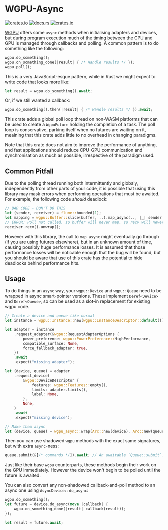 # WGPU-Async

[![crates.io](https://img.shields.io/crates/v/wgpu-async.svg)](https://crates.io/crates/wgpu-async)
[![docs.rs](https://img.shields.io/docsrs/wgpu-async)](https://docs.rs/wgpu-async/latest/wgpu_async/)
[![crates.io](https://img.shields.io/crates/l/wgpu-async.svg)](https://github.com/LucentFlux/wgpu-async/blob/main/LICENSE)

[WGPU](https://github.com/gfx-rs/wgpu) offers some `async` methods when initialising adapters and devices, but during program execution much of the timing between the CPU and GPU is managed through callbacks and polling. A common pattern is to do something like the following:

```rust no_run
wgpu.do_something();
wgpu.on_something_done(|result| { /* Handle results */ });
wgpu.poll();
```

This is a very JavaScript-esque pattern, while in Rust we might expect to write code that looks more like:

```rust no_run
let result = wgpu.do_something().await;
```

Or, if we still wanted a callback:

```rust no_run
wgpu.do_something().then(|result| { /* Handle results */ }).await;
```

This crate adds a global poll loop thread on non-WASM platforms that can be used to create a `WgpuFuture` holding the completion of a task. The poll loop is conservative, parking itself when no futures are waiting on it, meaining that this crate adds little to no overhead in changing paradigms.

Note that this crate does not aim to improve the performance of anything, and fast applications should reduce CPU-GPU communication and synchronisation as much as possible, irrespective of the paradigm used.

## Common Pitfall

Due to the polling thread running both intermittently and globaly, independently from other parts of your code, it is possible that using this library may mask errors when performing operations that must be awaited. For example, the following code *should* deadlock:

```rust compile_fail
// BAD CODE - DON'T DO THIS
let (sender, receiver) = flume::bounded(1);
let mapping = wgpu::Buffer::slice(buffer, ..).map_async(.., |_| sender.send(()));
// ERROR: Poll not called, so buffer will never map, so recv will never complete.
receiver.recv().unwrap();
```

However with this library, the call to `map_async` might eventually go through (if you are using futures elsewhere), but in an unknown amount of time, causing possibly huge performance losses. It is assumed that those performance losses will be noticable enough that the bug will be found, but you should be aware that use of this crate has the potential to hide deadlocks behind performance hits.

## Usage

To do things in an `async` way, your `wgpu::Device` and `wgpu::Queue` need to be wrapped in async smart-pointer versions. These implement `Deref<Device>` and `Deref<Queue>`, so can be used as a slot-in replacement for existing wgpu code. 

```rust no_run
// Create a device and queue like normal
let instance = wgpu::Instance::new(wgpu::InstanceDescriptor::default());

let adapter = instance
    .request_adapter(&wgpu::RequestAdapterOptions {
        power_preference: wgpu::PowerPreference::HighPerformance,
        compatible_surface: None,
        force_fallback_adapter: true,
    })
    .await
    .expect("missing adapter");

let (device, queue) = adapter
    .request_device(
        &wgpu::DeviceDescriptor {
            features: wgpu::Features::empty(),
            limits: adapter.limits(),
            label: None,
        },
        None,
    )
    .await
    .expect("missing device");

// Make them async
let (device, queue) = wgpu_async::wrap(Arc::new(device), Arc::new(queue));
```

Then you can use shadowed `wgpu` methods with the exact same signatures, but with extra `async`-ness:

```rust no_run
queue.submit(&[/* commands */]).await; // An awaitable `Queue::submit`!
```

Just like their base `wgpu` counterparts, these methods begin their work on the GPU immediately. However the device won't begin to be polled until the future is awaited.

You can also convert any non-shadowed callback-and-poll method to an async one using `AsyncDevice::do_async`:

```rust no_run
wgpu.do_something();
let future = device.do_async(move |callback| {
    wgpu.on_something_done(|result| callback(result));
});

let result = future.await;
```
